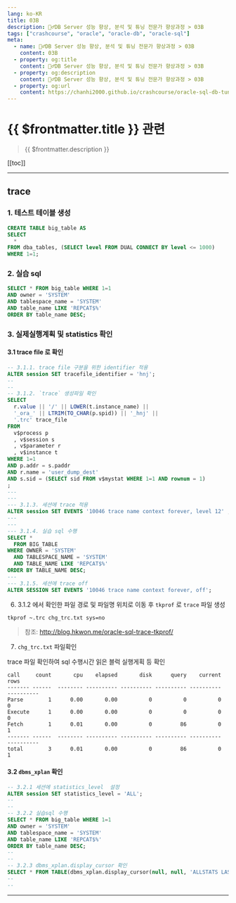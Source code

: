 ```yaml
---
lang: ko-KR
title: 03B
description: 🙆‍♂️DB Server 성능 향상, 분석 및 튜닝 전문가 향상과정 > 03B
tags: ["crashcourse", "oracle", "oracle-db", "oracle-sql"]
meta:
  - name: 🙆‍♂️DB Server 성능 향상, 분석 및 튜닝 전문가 향상과정 > 03B
    content: 03B
  - property: og:title
    content: 🙆‍♂️DB Server 성능 향상, 분석 및 튜닝 전문가 향상과정 > 03B
  - property: og:description
    content: 🙆‍♂️DB Server 성능 향상, 분석 및 튜닝 전문가 향상과정 > 03B
  - property: og:url
    content: https://chanhi2000.github.io/crashcourse/oracle-sql-db-tuning/03b.html
---
```


# {{ $frontmatter.title }} 관련

> {{ $frontmatter.description }}

[[toc]]

---

## trace

### 1. 테스트 테이블 생성

```sql
CREATE TABLE big_table AS 
SELECT 
  * 
FROM dba_tables, (SELECT level FROM DUAL CONNECT BY level <= 1000)
WHERE 1=1;
```


### 2. 실습 sql

```sql
SELECT * FROM big_table WHERE 1=1
AND owner = 'SYSTEM'
AND tablespace_name = 'SYSTEM'
AND table_name LIKE 'REPCAT$%'
ORDER BY table_name DESC;
```

### 3. 실제실행계획 및 statistics 확인

#### 3.1 trace file 로 확인


```sql
-- 3.1.1. trace file 구분을 위한 identifier 적용
ALTER session SET tracefile_identifier = 'hnj';
--
--
-- 3.1.2. `trace` 생성파일 확인
SELECT 
  r.value || '/' || LOWER(t.instance_name) || 
  '_ora_' || LTRIM(TO_CHAR(p.spid)) || '_hnj' || 
  '.trc' trace_file
FROM 
  v$process p
  , v$session s
  , v$parameter r
  , v$instance t
WHERE 1=1
AND p.addr = s.paddr
AND r.name = 'user_dump_dest'
AND s.sid = (SELECT sid FROM v$mystat WHERE 1=1 AND rownum = 1)
; 
---
---
--- 3.1.3. 세션에 trace 적용
ALTER session SET EVENTS '10046 trace name context forever, level 12' ; -- level 12로 생성
---
---
--- 3.1.4. 실습 sql 수행
SELECT *
  FROM BIG_TABLE
WHERE OWNER = 'SYSTEM'
  AND TABLESPACE_NAME = 'SYSTEM'
  AND TABLE_NAME LIKE 'REPCAT$%'
ORDER BY TABLE_NAME DESC;
---
--- 3.1.5. 세션에 trace off
ALTER SESSION SET EVENTS '10046 trace name context forever, off';
```

6. 3.1.2 에서 확인한 파일 경로 및 파일명 위치로 이동 후 `tkprof` 로 `trace` 파일 생성

```sh
tkprof ~.trc chg_trc.txt sys=no
```

> 참조: http://blog.hkwon.me/oracle-sql-trace-tkprof/

7. `chg_trc.txt`  파일확인

trace 파일 확인하여 sql 수행시간 읽은 블럭 실행게획 등 확인

```
call     count       cpu    elapsed       disk      query    current        rows
------- ------  -------- ---------- ---------- ---------- ----------  ----------
Parse        1      0.00       0.00          0          0          0           0
Execute      1      0.00       0.00          0          0          0           0
Fetch        1      0.01       0.00          0         86          0           1
------- ------  -------- ---------- ---------- ---------- ----------  ----------
total        3      0.01       0.00          0         86          0           1
```

#### 3.2 `dbms_xplan` 확인

```sql
-- 3.2.1 세션에 statistics_level  설정
ALTER session SET statistics_level = 'ALL';
--
--
-- 3.2.2 실습sql 수행
SELECT * FROM big_table WHERE 1=1
AND owner = 'SYSTEM'
AND tablespace_name = 'SYSTEM'
AND table_name LIKE 'REPCAT$%'
ORDER BY table_name DESC;
--
--
-- 3.2.3 dbms_xplan.display_cursor 확인
SELECT * FROM TABLE(dbms_xplan.display_cursor(null, null, 'ALLSTATS LAST'));
--
--
```

---

<TagLinks />
